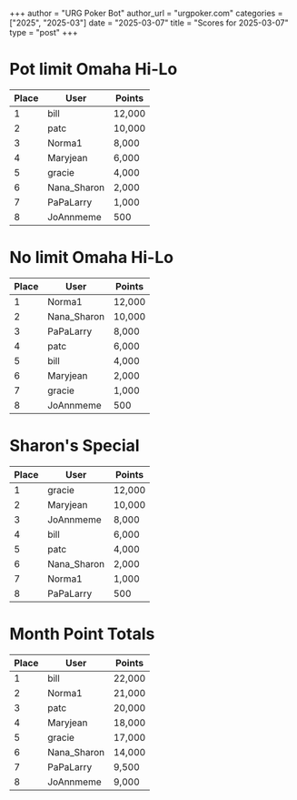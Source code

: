+++
author = "URG Poker Bot"
author_url = "urgpoker.com"
categories = ["2025", "2025-03"]
date = "2025-03-07"
title = "Scores for 2025-03-07"
type = "post"
+++
# Pot limit Omaha Hi-Lo

| Place | User | Points |
|-------|------|--------|
| 1 | bill | 12,000 |
| 2 | patc | 10,000 |
| 3 | Norma1 | 8,000 |
| 4 | Maryjean | 6,000 |
| 5 | gracie | 4,000 |
| 6 | Nana_Sharon | 2,000 |
| 7 | PaPaLarry | 1,000 |
| 8 | JoAnnmeme | 500 |

# No limit Omaha Hi-Lo

| Place | User | Points |
|-------|------|--------|
| 1 | Norma1 | 12,000 |
| 2 | Nana_Sharon | 10,000 |
| 3 | PaPaLarry | 8,000 |
| 4 | patc | 6,000 |
| 5 | bill | 4,000 |
| 6 | Maryjean | 2,000 |
| 7 | gracie | 1,000 |
| 8 | JoAnnmeme | 500 |

# Sharon's Special

| Place | User | Points |
|-------|------|--------|
| 1 | gracie | 12,000 |
| 2 | Maryjean | 10,000 |
| 3 | JoAnnmeme | 8,000 |
| 4 | bill | 6,000 |
| 5 | patc | 4,000 |
| 6 | Nana_Sharon | 2,000 |
| 7 | Norma1 | 1,000 |
| 8 | PaPaLarry | 500 |

# Month Point Totals

| Place | User | Points |
|-------|------|--------|
| 1 | bill | 22,000 |
| 2 | Norma1 | 21,000 |
| 3 | patc | 20,000 |
| 4 | Maryjean | 18,000 |
| 5 | gracie | 17,000 |
| 6 | Nana_Sharon | 14,000 |
| 7 | PaPaLarry | 9,500 |
| 8 | JoAnnmeme | 9,000 |
